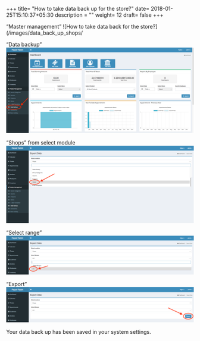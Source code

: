 +++
title= "How to take data back up for the store?"
date= 2018-01-25T15:10:37+05:30
description = ""
weight= 12
draft= false
+++



“Master management”
![How to take data back for the store?](/images/data_back_up_shops/

“Data backup”
![How to take data back for the store?](/images/data_back_up_shops/data_back_up.png)

“Shops” from select module
![How to take data back for the store?](/images/data_back_up_shops/select_module_shop.png)

“Select range”
![How to take data back for the store?](/images/data_back_up_shops/select_range.png)

“Export”
![How to take data back for the store?](/images/data_back_up_shops/click_export.png)


Your data back up has been saved in your system settings.

